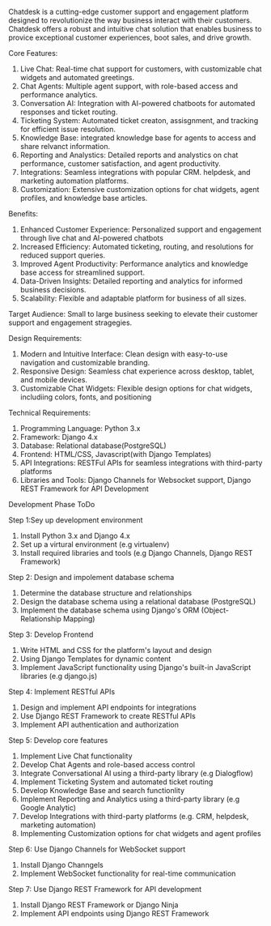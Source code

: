 Chatdesk is a cutting-edge customer support and engagement platform designed to revolutionize the way business interact with their customers. Chatdesk offers a robust and intuitive chat solution that enables business to provice exceptional customer experiences, boot sales, and drive growth.

Core Features:
1. Live Chat: Real-time chat support for customers, with customizable chat widgets and automated greetings.
2. Chat Agents: Multiple agent support, with role-based access and performance analytics.
3. Conversation AI: Integration with AI-powered chatboots for automated responses and ticket routing.
4. Ticketing System: Automated ticket creaton, assisgnment, and tracking for efficient issue resolution.
5. Knowledge Base: integrated knowledge base for agents to access and share relvanct information.
6. Reporting and Analystics: Detailed reports and analystics on chat performance, customer satisfaction, and agent productivity.
7. Integrations: Seamless integrations with popular CRM. helpdesk, and marketing automation platforms.
8. Customization: Extensive customization options for chat widgets, agent profiles, and knowledge base articles.

Benefits:

1. Enhanced Customer Experience: Personalized support and engagement through live chat and AI-powered chatbots
2. Increased Efficiency: Automated ticketing, routing, and resolutions for reduced support queries.
3. Improved Agent Productivity: Performance analytics and knowledge base access for streamlined support.
4. Data-Driven Insights: Detailed reporting and analytics for informed business decisions.
5. Scalability: Flexible and adaptable platform for business of all sizes.

Target Audience: Small to large business seeking to elevate their customer support and engagement stragegies.

Design Requirements:
1. Modern and Intuitive Interface: Clean design with easy-to-use navigation and customizable branding.
2. Responsive Design: Seamless chat experience across desktop, tablet, and mobile devices.
3. Customizable Chat Widgets: Flexible design options for chat widgets, includiing colors, fonts, and positioning

Technical Requirements:
1. Programming Language: Python 3.x
2. Framework: Django 4.x
3. Database: Relational database(PostgreSQL)
4. Frontend: HTML/CSS, Javascript(with Django Templates)
5. API Integrations: RESTFul APIs for seamless integrations with third-party platforms
6. Libraries and Tools: Django Channels for Websocket support, Django REST Framework for API Development

Development Phase ToDo

Step 1:Sey up development environment
1. Install Python 3.x and Django 4.x
2. Set up a virtural environment (e.g virtualenv)
3. Install required libraries and tools (e.g Django Channels, Django REST Framework)

Step 2: Design and impolement database schema
1. Determine the database structure and relationships
2. Design the database schema using a relational database (PostgreSQL)
3. Implement the database schema using Django's ORM (Object-Relationship Mapping)

Step 3: Develop Frontend
1. Write HTML and CSS for the platform's layout and design
2. Using Django Templates for dynamic content
3. Implement JavaScript functionality using Django's built-in JavaScript libraries (e.g django.js)

Step 4: Implement RESTful APIs
1. Design and implement API endpoints for integrations
2. Use Django REST Framework to create RESTful APIs
3. Implement API authentication and authorization

Step 5: Develop core features
1. Implement Live Chat functionality
2. Develop Chat Agents and role-based access control
3. Integrate Conversational AI using a third-party library (e.g Dialogflow)
4. Implement Ticketing System and automated ticket routing
5. Develop Knowledge Base and search functionlity
6. Implement Reporting and Analytics using a third-party library (e.g Google Analytic)
7. Develop Integrations with third-party platforms (e.g. CRM, helpdesk, marketing automation)
8. Implementing Customization options for chat widgets and agent profiles

Step 6: Use Django Channels for WebSocket support
1. Install Django Channgels
2. Implement WebSocket functionality for real-time communication

Step 7: Use Django REST Framework for API development
1. Install Django REST Framework or Django Ninja
2. Implement API endpoints using Django REST Framework

